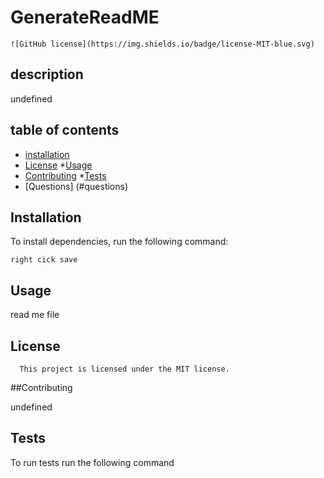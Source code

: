 # GenerateReadME
    ![GitHub license](https://img.shields.io/badge/license-MIT-blue.svg)

   ## description

   undefined

   ## table of contents

  * [installation](#installation)
   * [License](#license)
  *[Usage](#usage)
  * [Contributing](#contributing)
  *[Tests](#tests)
  * [Questions] (#questions)
    
  ## Installation

  To install dependencies, run the following command:

  ```
  right cick save 
  ```

  ## Usage

  read me file 

  ## License
      This project is licensed under the MIT license.

  ##Contributing 

  undefined

  ## Tests 

  To run tests run the following command

  ``` .tests


  